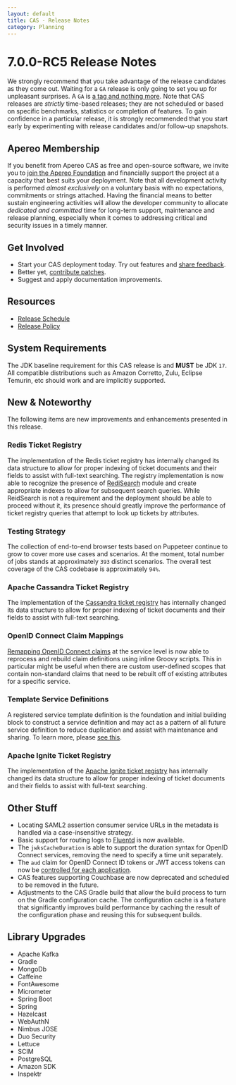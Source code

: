 ```yaml
---
layout: default
title: CAS - Release Notes
category: Planning
---
```


# 7.0.0-RC5 Release Notes

We strongly recommend that you take advantage of the release candidates as they come out. Waiting for a `GA` release is only going to set
you up for unpleasant surprises. A `GA` is [a tag and nothing more](https://apereo.github.io/2017/03/08/the-myth-of-ga-rel/). Note
that CAS releases are *strictly* time-based releases; they are not scheduled or based on specific benchmarks,
statistics or completion of features. To gain confidence in a particular
release, it is strongly recommended that you start early by experimenting with release candidates and/or follow-up snapshots.

## Apereo Membership

If you benefit from Apereo CAS as free and open-source software, we invite you
to [join the Apereo Foundation](https://www.apereo.org/content/apereo-membership)
and financially support the project at a capacity that best suits your deployment. Note that all development activity is performed
*almost exclusively* on a voluntary basis with no expectations, commitments or strings attached. Having the financial means to better
sustain engineering activities will allow the developer community to allocate *dedicated and committed* time for long-term support,
maintenance and release planning, especially when it comes to addressing critical and security issues in a timely manner.

## Get Involved

- Start your CAS deployment today. Try out features and [share feedback](/cas/Mailing-Lists.html).
- Better yet, [contribute patches](/cas/developer/Contributor-Guidelines.html).
- Suggest and apply documentation improvements.

## Resources

- [Release Schedule](https://github.com/apereo/cas/milestones)
- [Release Policy](/cas/developer/Release-Policy.html)

## System Requirements

The JDK baseline requirement for this CAS release is and **MUST** be JDK `17`. All compatible distributions
such as Amazon Corretto, Zulu, Eclipse Temurin, etc should work and are implicitly supported.

## New & Noteworthy

The following items are new improvements and enhancements presented in this release.
  
### Redis Ticket Registry
    
The implementation of the Redis ticket registry has internally changed its data structure to allow for proper indexing of
ticket documents and their fields to assist with full-text searching. The registry implementation is now able to recognize the
presence of [RediSearch](https://redis.io/docs/stack/search/) module and create appropriate indexes to allow for subsequent search queries.
While ReidSearch is not a requirement and the deployment should be able to proceed without it, its presence should greatly 
improve the performance of ticket registry queries that attempt to look up tickets by attributes.

### Testing Strategy

The collection of end-to-end browser tests based on Puppeteer continue to grow to cover more use cases
and scenarios. At the moment, total number of jobs stands at approximately `393` distinct scenarios. The overall
test coverage of the CAS codebase is approximately `94%`.

### Apache Cassandra Ticket Registry

The implementation of the [Cassandra ticket registry](../ticketing/Cassandra-Ticket-Registry.html) 
has internally changed its data structure to allow for proper indexing of
ticket documents and their fields to assist with full-text searching. 

### OpenID Connect Claim Mappings

[Remapping OpenID Connect claims](../authentication/OIDC-Authentication-Claims.html) at the service level is now able to reprocess and rebuild
claim definitions using inline Groovy scripts. This in particular might be useful when there are custom
user-defined scopes that contain non-standard claims that need to be rebuilt off of existing attributes
for a specific service.
            
### Template Service Definitions

A registered service template definition is the foundation and initial building block to construct a service definition
and may act as a pattern of all future service definition to reduce duplication and assist with maintenance and sharing.
To learn more, please [see this](../services/Configuring-Service-Template-Definitions.html).

### Apache Ignite Ticket Registry

The implementation of the [Apache Ignite ticket registry](../ticketing/Cassandra-Ticket-Registry.html)
has internally changed its data structure to allow for proper indexing of
ticket documents and their fields to assist with full-text searching.

## Other Stuff
        
- Locating SAML2 assertion consumer service URLs in the metadata is handled via a case-insensitive strategy.
- Basic support for routing logs to [Fluentd](../logging/Logging-Fluentd.html) is now available.
- The `jwksCacheDuration` is able to support the duration syntax for OpenID Connect services, removing the need to specify a time unit separately.
- The `aud` claim for OpenID Connect ID tokens or JWT access tokens can now be [controlled for each application](../authentication/OAuth-Authentication-Clients.html).
- CAS features supporting Couchbase are now deprecated and scheduled to be removed in the future.
- Adjustments to the CAS Gradle build that allow the build process to turn on the Gradle configuration cache. The configuration cache is a feature that 
  significantly improves build performance by caching the result of the configuration phase and reusing this for subsequent builds.

## Library Upgrades

- Apache Kafka
- Gradle
- MongoDb
- Caffeine
- FontAwesome
- Micrometer
- Spring Boot
- Spring
- Hazelcast
- WebAuthN
- Nimbus JOSE
- Duo Security
- Lettuce
- SCIM
- PostgreSQL
- Amazon SDK
- Inspektr
